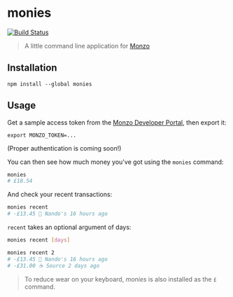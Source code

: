 # monies

[![Build Status](https://travis-ci.org/robinjmurphy/monies.svg?branch=master)](https://travis-ci.org/robinjmurphy/monies)


> A little command line application for [Monzo](https://monzo.com/)

## Installation

```
npm install --global monies
```

## Usage

Get a sample access token from the [Monzo Developer Portal](https://developers.monzo.com), then export it:

```
export MONZO_TOKEN=...
```

(Proper authentication is coming soon!)

You can then see how much money you've got using the `monies` command:

```bash
monies
# £18.54
```

And check your recent transactions:

```bash
monies recent
# -£13.45 🐔 Nando's 16 hours ago
```

`recent` takes an optional argument of days:
```bash
monies recent [days]
```
```bash
monies recent 2
# -£13.45 🐔 Nando's 16 hours ago
# -£31.00 ☕️ Source 2 days ago
```

> To reduce wear on your keyboard, _monies_ is also installed as the `£` command.
